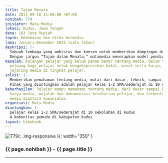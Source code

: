 ```yaml
---
title: Tajam Menata
date: 2011-09-16 11:08:00 +07:00
nohibah: 779
inisiator: Mata Media
lokasi: Kudus, Jawa Tengah
dana: 183 Juta Rupiah
topik: Kebebasan dan etika bermedia
lama: Januari-Desember 2012 (satu tahun)
deskripsi: |-
  Sebuah lembaga yang ambisius dan konsen untuk memberikan dampingan dan pendidikan dalam media (sinematografi dan jurnalistik). Ini merupakan pendidikan alternatif mengenai bakat, minat, dan kreatifitas.
  Dengan jargon “Tajam dalam Menata,” matamedia menerapkan model pendidikan dengan sistem proses pendampingan secara kontinyu dan konsisten. Selanjutnya menata satu persatu sehingga bermanfaat bagi msyarakt daerah (lokal).
masalah: Kalangan pelajar yang belum paham benar tentang media, belum terciptanya
  peluang bagi pelajar untuk mengekspresikan bakat, minat serta karya, dan belum adanya
  jejaring media di tingkat pelajar.
solusi: |-
  Memberikan pemahaman tentang media, mulai dari dasar, teknik, sampai kode etik, membuatkan ruagn bagi pelajar untuk mengekspresikan bakat, minat serta karya, dan membuat jejaring media di tingkatan pelajar yang sinergis.
  Pihak yang diuntungkan adalah pelajar kelas 1-2 SMA/sederajat di 10 sekolahan di Kudus dan 4 komunitas pemuda di kabupaten Kudus.
keberhasilan: Pelajar mampu memahami tentang media, dari dasar sampai kode etik, mempunyai
  karya media, majalah dan dokumentasi keseharian pelajar, dan terbentuknya jejaring
  media diantara komuniatas.
organisasi: Mata Media
diuntungkan: |-
  pelajar kelas 1-2 SMA/sederajat di 10 sekolahan di kudus
  4 komunitas pemuda di kabupaten kudus
layout: hibahcmb
---
```


![779](/static/img/hibahcmb/779.png){: .img-responsive }{: width="350" }

### {{ page.nohibah }} - {{ page.title }}

---
